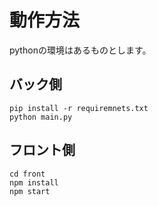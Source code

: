 # 動作方法
pythonの環境はあるものとします。
## バック側
```
pip install -r requiremnets.txt
python main.py
```

## フロント側
```
cd front
npm install
npm start
```